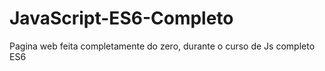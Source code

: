 # JavaScript-ES6-Completo
Pagina web feita completamente do zero, durante o curso de Js completo ES6 
